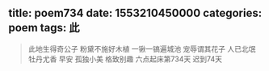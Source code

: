 title: poem734
date: 1553210450000
categories: poem
tags: 此
---
> 此地生得奇公子
粉黛不施好木植
一锹一镐遍城池
宠辱谓其花子
人已北氓
牡丹尤香
早安
孤独小美
格致别趣
六点起床第734天 迟到74天